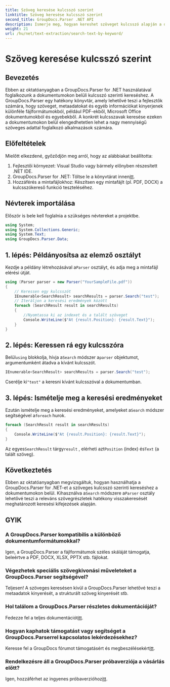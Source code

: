 ```yaml
---
title: Szöveg keresése kulcsszó szerint
linktitle: Szöveg keresése kulcsszó szerint
second_title: GroupDocs.Parser .NET API
description: Ismerje meg, hogyan kereshet szöveget kulcsszó alapján a dokumentumokban a GroupDocs.Parser for .NET segítségével. Könnyedén, hatékonyan nyerhet ki releváns tartalmat.
weight: 21
url: /hu/net/text-extraction/search-text-by-keyword/
---
```


# Szöveg keresése kulcsszó szerint

## Bevezetés
Ebben az oktatóanyagban a GroupDocs.Parser for .NET használatával foglalkozunk a dokumentumokon belüli kulcsszó szerinti kereséshez. A GroupDocs.Parser egy hatékony könyvtár, amely lehetővé teszi a fejlesztők számára, hogy szöveget, metaadatokat és egyéb információkat kinyerjenek különféle fájlformátumokból, például PDF-ekből, Microsoft Office dokumentumokból és egyebekből. A konkrét kulcsszavak keresése ezeken a dokumentumokon belül elengedhetetlen lehet a nagy mennyiségű szöveges adattal foglalkozó alkalmazások számára.
## Előfeltételek
Mielőtt elkezdené, győződjön meg arról, hogy az alábbiakat beállította:
1. Fejlesztői környezet: Visual Studio vagy bármely előnyben részesített .NET IDE.
2.  GroupDocs.Parser for .NET: Töltse le a könyvtárat innen[itt](https://releases.groupdocs.com/parser/net/).
3. Hozzáférés a mintafájlokhoz: Készítsen egy mintafájlt (pl. PDF, DOCX) a kulcsszókereső funkció teszteléséhez.

## Névterek importálása
Először is bele kell foglalnia a szükséges névtereket a projektbe.
```csharp
using System;
using System.Collections.Generic;
using System.Text;
using GroupDocs.Parser.Data;
```
## 1. lépés: Példányosítsa az elemző osztályt
 Kezdje a példány létrehozásával a`Parser` osztályt, és adja meg a mintafájl elérési útját.
```csharp
using (Parser parser = new Parser("YourSampleFile.pdf"))
{
    // Keressen egy kulcsszót
    IEnumerable<SearchResult> searchResults = parser.Search("test");
    // Iteráljon a keresési eredmények között
    foreach (SearchResult result in searchResults)
    {
        //Nyomtassa ki az indexet és a talált szöveget
        Console.WriteLine($"At {result.Position}: {result.Text}");
    }
}
```
## 2. lépés: Keressen rá egy kulcsszóra
 Belül`using` blokkolja, hívja a`Search` módszer a`parser` objektumot, argumentumként átadva a kívánt kulcsszót.
```csharp
IEnumerable<SearchResult> searchResults = parser.Search("test");
```
 Cserélje ki`"test"` a keresni kívánt kulcsszóval a dokumentumban.
## 3. lépés: Ismételje meg a keresési eredményeket
 Ezután ismételje meg a keresési eredményeket, amelyeket a`Search` módszer segítségével a`foreach` hurok.
```csharp
foreach (SearchResult result in searchResults)
{
    Console.WriteLine($"At {result.Position}: {result.Text}");
}
```
 Az egyes`SearchResult` tárgy`result` , elérheti azt`Position` (index) és`Text` (a talált szöveg).

## Következtetés
 Ebben az oktatóanyagban megvizsgáltuk, hogyan használhatja a GroupDocs.Parser for .NET-et a szöveges kulcsszó szerinti kereséshez a dokumentumokon belül. Kihasználva a`Search` módszere a`Parser` osztály lehetővé teszi a releváns szövegrészletek hatékony visszakeresését meghatározott keresési kifejezések alapján.

## GYIK
### A GroupDocs.Parser kompatibilis a különböző dokumentumformátumokkal?
Igen, a GroupDocs.Parser a fájlformátumok széles skáláját támogatja, beleértve a PDF, DOCX, XLSX, PPTX stb. fájlokat.
### Végezhetek speciális szövegkivonási műveleteket a GroupDocs.Parser segítségével?
Teljesen! A szöveges keresésen kívül a GroupDocs.Parser lehetővé teszi a metaadatok kinyerését, a strukturált szöveg kinyerését stb.
### Hol találom a GroupDocs.Parser részletes dokumentációját?
Fedezze fel a teljes dokumentációt[itt](https://tutorials.groupdocs.com/parser/net/).
### Hogyan kaphatok támogatást vagy segítséget a GroupDocs.Parserrel kapcsolatos lekérdezésekhez?
 Keresse fel a GroupDocs fórumot támogatásért és megbeszélésekért[itt](https://forum.groupdocs.com/c/parser/17).
### Rendelkezésre áll a GroupDocs.Parser próbaverziója a vásárlás előtt?
 Igen, hozzáférhet az ingyenes próbaverzióhoz[itt](https://releases.groupdocs.com/).